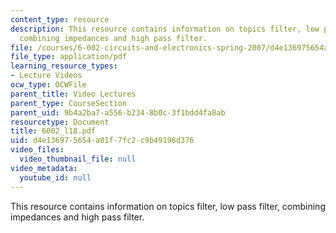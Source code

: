 ```yaml
---
content_type: resource
description: This resource contains information on topics filter, low pass filter,
  combining impedances and high pass filter.
file: /courses/6-002-circuits-and-electronics-spring-2007/d4e136975654a01f7fc2c9b49196d376_6002_l18.pdf
file_type: application/pdf
learning_resource_types:
- Lecture Videos
ocw_type: OCWFile
parent_title: Video Lectures
parent_type: CourseSection
parent_uid: 9b4a2ba7-a556-b234-8b0c-3f1bdd4fa8ab
resourcetype: Document
title: 6002_l18.pdf
uid: d4e13697-5654-a01f-7fc2-c9b49196d376
video_files:
  video_thumbnail_file: null
video_metadata:
  youtube_id: null
---
```

This resource contains information on topics filter, low pass filter, combining impedances and high pass filter.

